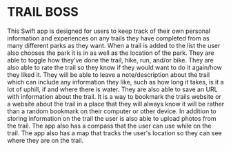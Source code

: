 # TRAIL BOSS
This Swift app is designed for users to keep track of their own personal information and experiences on any trails they have completed from as many different parks as they want. When a trail is added to the list the user also chooses the park it is in as well as the location of the park. They are able to toggle how they’ve done the trail, hike, run, and/or bike. They are also able to rate the trail so they know if they would want to do it again/how they liked it. They will be able to leave a note/description about the trail which can include any information they like, such as how long it takes, is it a lot of uphill, if and where there is water. They are also able to save an URL with information about the trail. It is a way to bookmark the trails website or a website about the trail in a place that they will always know it will be rather than a random bookmark on their computer or other device. In addition to storing information on the trail the user is also able to upload photos from the trail. The app also has a compass that the user can use while on the trail. The app also has a map that tracks the user's location so they can see where they are on the trail. 

